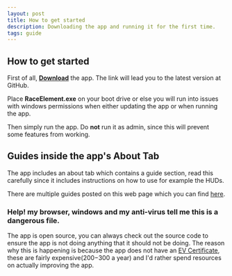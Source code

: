 ```yaml
---
layout: post
title: How to get started
description: Downloading the app and running it for the first time.
tags: guide
---
```


## How to get started
First of all, **[Download](https://github.com/RiddleTime/Race-Element/releases/latest "Download")** the app. The link will lead you to the latest version at GitHub.

Place **RaceElement.exe** on your boot drive or else you will run into issues with windows permissions when either updating the app or when running the app.

Then simply run the app. Do **not** run it as admin, since this will prevent some features from working.

## Guides inside the app\'s About Tab
The app includes an about tab which contains a guide section, read this carefully since it includes instructions on how to use for example the HUDs.

There are multiple guides posted on this web page which you can find [here](https://race.elementfuture.com/tag/guide/ "here").

### Help! my browser, windows and my anti-virus tell me this is a dangerous file.
The app is open source, you can always check out the source code to ensure the app is not doing anything that it should not be doing. The reason why this is happening is because the app does not have an [EV Certificate](https://en.wikipedia.org/wiki/Extended_Validation_Certificate "EV Certificate"), these are fairly expensive($200-$300 a year) and I\'d rather spend resources on actually improving the app.
